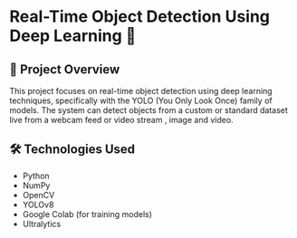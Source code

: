 # Real-Time Object Detection Using Deep Learning 🚀

## 📌 Project Overview
This project focuses on real-time object detection using deep learning techniques, specifically with the YOLO (You Only Look Once) family of models. The system can detect objects from a custom or standard dataset live from a webcam feed or video stream , image and video.

## 🛠️ Technologies Used
- Python
- NumPy
- OpenCV
- YOLOv8
- Google Colab (for training models)
- Ultralytics
